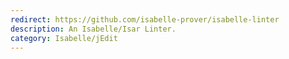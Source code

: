 ```yaml
---
redirect: https://github.com/isabelle-prover/isabelle-linter
description: An Isabelle/Isar Linter.
category: Isabelle/jEdit
---
```

